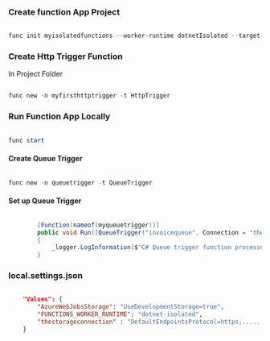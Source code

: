 

### Create function App Project

```powershell

func init myisolatedfunctions --worker-runtime dotnetIsolated --target-framework net8.0


```

### Create Http Trigger Function

In Project Folder

```powershell

func new -n myfirsthttptrigger -t HttpTrigger

```

### Run Function App Locally

```powershell

func start

```


#### Create Queue Trigger

```powershell

func new -n queuetrigger -t QueueTrigger

```

#### Set up Queue Trigger

```csharp

        [Function(nameof(myqueuetrigger))]
        public void Run([QueueTrigger("invoicequeue", Connection = "thestorageconnection")] QueueMessage message)
        {
            _logger.LogInformation($"C# Queue trigger function processed: {message.MessageText}");
        }

```

### local.settings.json

```json

    "Values": {
        "AzureWebJobsStorage": "UseDevelopmentStorage=true",
        "FUNCTIONS_WORKER_RUNTIME": "dotnet-isolated",
        "thestorageconnection" : "DefaultEndpointsProtocol=https;......"
    }

```